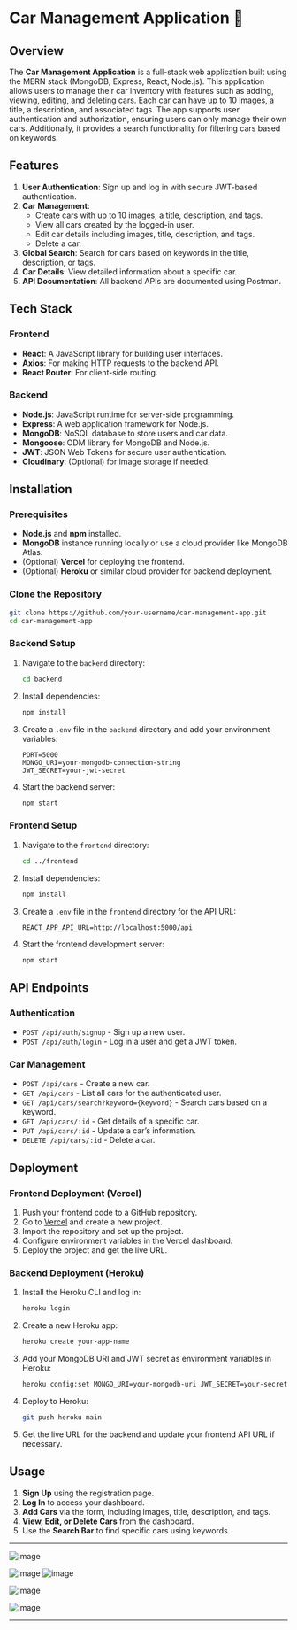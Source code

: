 

# Car Management Application 🚗

## Overview
The **Car Management Application** is a full-stack web application built using the MERN stack (MongoDB, Express, React, Node.js). This application allows users to manage their car inventory with features such as adding, viewing, editing, and deleting cars. Each car can have up to 10 images, a title, a description, and associated tags. The app supports user authentication and authorization, ensuring users can only manage their own cars. Additionally, it provides a search functionality for filtering cars based on keywords.

## Features
1. **User Authentication**: Sign up and log in with secure JWT-based authentication.
2. **Car Management**:
   - Create cars with up to 10 images, a title, description, and tags.
   - View all cars created by the logged-in user.
   - Edit car details including images, title, description, and tags.
   - Delete a car.
3. **Global Search**: Search for cars based on keywords in the title, description, or tags.
4. **Car Details**: View detailed information about a specific car.
5. **API Documentation**: All backend APIs are documented using Postman.

## Tech Stack
### Frontend
- **React**: A JavaScript library for building user interfaces.
- **Axios**: For making HTTP requests to the backend API.
- **React Router**: For client-side routing.

### Backend
- **Node.js**: JavaScript runtime for server-side programming.
- **Express**: A web application framework for Node.js.
- **MongoDB**: NoSQL database to store users and car data.
- **Mongoose**: ODM library for MongoDB and Node.js.
- **JWT**: JSON Web Tokens for secure user authentication.
- **Cloudinary**: (Optional) for image storage if needed.

## Installation

### Prerequisites
- **Node.js** and **npm** installed.
- **MongoDB** instance running locally or use a cloud provider like MongoDB Atlas.
- (Optional) **Vercel** for deploying the frontend.
- (Optional) **Heroku** or similar cloud provider for backend deployment.

### Clone the Repository
```bash
git clone https://github.com/your-username/car-management-app.git
cd car-management-app
```

### Backend Setup
1. Navigate to the `backend` directory:
   ```bash
   cd backend
   ```
2. Install dependencies:
   ```bash
   npm install
   ```
3. Create a `.env` file in the `backend` directory and add your environment variables:
   ```env
   PORT=5000
   MONGO_URI=your-mongodb-connection-string
   JWT_SECRET=your-jwt-secret
   ```
4. Start the backend server:
   ```bash
   npm start
   ```

### Frontend Setup
1. Navigate to the `frontend` directory:
   ```bash
   cd ../frontend
   ```
2. Install dependencies:
   ```bash
   npm install
   ```
3. Create a `.env` file in the `frontend` directory for the API URL:
   ```env
   REACT_APP_API_URL=http://localhost:5000/api
   ```
4. Start the frontend development server:
   ```bash
   npm start
   ```

## API Endpoints
### **Authentication**
- `POST /api/auth/signup` - Sign up a new user.
- `POST /api/auth/login` - Log in a user and get a JWT token.

### **Car Management**
- `POST /api/cars` - Create a new car.
- `GET /api/cars` - List all cars for the authenticated user.
- `GET /api/cars/search?keyword={keyword}` - Search cars based on a keyword.
- `GET /api/cars/:id` - Get details of a specific car.
- `PUT /api/cars/:id` - Update a car’s information.
- `DELETE /api/cars/:id` - Delete a car.

## Deployment
### **Frontend Deployment** (Vercel)
1. Push your frontend code to a GitHub repository.
2. Go to [Vercel](https://vercel.com) and create a new project.
3. Import the repository and set up the project.
4. Configure environment variables in the Vercel dashboard.
5. Deploy the project and get the live URL.

### **Backend Deployment** (Heroku)
1. Install the Heroku CLI and log in:
   ```bash
   heroku login
   ```
2. Create a new Heroku app:
   ```bash
   heroku create your-app-name
   ```
3. Add your MongoDB URI and JWT secret as environment variables in Heroku:
   ```bash
   heroku config:set MONGO_URI=your-mongodb-uri JWT_SECRET=your-secret
   ```
4. Deploy to Heroku:
   ```bash
   git push heroku main
   ```
5. Get the live URL for the backend and update your frontend API URL if necessary.

## Usage
1. **Sign Up** using the registration page.
2. **Log In** to access your dashboard.
3. **Add Cars** via the form, including images, title, description, and tags.
4. **View, Edit, or Delete Cars** from the dashboard.
5. Use the **Search Bar** to find specific cars using keywords.

---
![image](https://github.com/user-attachments/assets/4bb33f39-1f16-49b9-ba90-0e33ec09c0f8)

![image](https://github.com/user-attachments/assets/1bd660be-2706-4b0a-9648-63600b1309d9)
![image](https://github.com/user-attachments/assets/bb0496da-4b05-4281-8552-9ee351fa4325)


![image](https://github.com/user-attachments/assets/303579ed-d99c-4a43-b764-3504cd3a14e2)

![image](https://github.com/user-attachments/assets/e40fa6db-433a-43b5-b26f-65e1772705d7)



---
